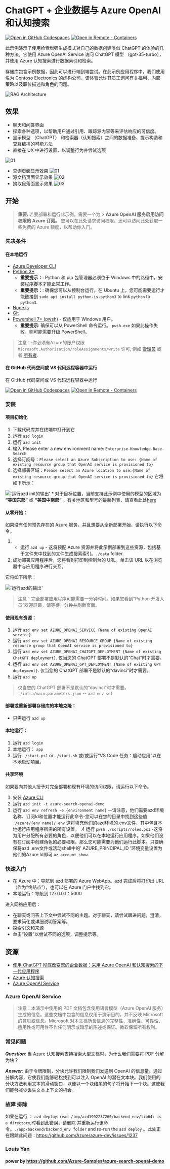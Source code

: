 # ChatGPT + 企业数据与 Azure OpenAI 和认知搜索

[![Open in GitHub Codespaces](https://img.shields.io/static/v1?style=for-the-badge&label=GitHub+Codespaces&message=Open&color=brightgreen&logo=github)](https://github.com/codespaces/new?hide_repo_select=true&ref=main&repo=599293758&machine=standardLinux32gb&devcontainer_path=.devcontainer%2Fdevcontainer.json&location=WestUs2)
[![Open in Remote - Containers](https://img.shields.io/static/v1?style=for-the-badge&label=Remote%20-%20Containers&message=Open&color=blue&logo=visualstudiocode)](https://vscode.dev/redirect?url=vscode://ms-vscode-remote.remote-containers/cloneInVolume?url=https://github.com/Luohao-Yan/Enterprise-Knowledge-Base-Search)

此示例演示了使用检索增强生成模式对自己的数据创建类似 ChatGPT 的体验的几种方法。它使用 Azure OpenAI Service 访问 ChatGPT 模型 （gpt-35-turbo），并使用 Azure 认知搜索进行数据索引和检索。

存储库包含示例数据，因此可以进行端到端尝试。在此示例应用程序中，我们使用名为 Contoso Electronics 的虚构公司，该体验允许其员工询问有关福利、内部策略以及职位描述和角色的问题。


![RAG Architecture](docs/appcomponents.png)

## 效果

* 聊天和问答界面
* 探索各种选项，以帮助用户通过引用、跟踪源内容等来评估响应的可信度。
* 显示模型 （ChatGPT） 和检索器（认知搜索）之间的数据准备、提示构造和交互编排的可能方法
* 直接在 UX 中进行设置，以调整行为并尝试选项

![01](docs/Chatscreen.png)
* 查询页面显示效果
![01](docs/01.png)
* 源文档页面显示效果
![02](docs/02.png)
* 摘取段落面显示效果
![03](docs/03.png)

## 开始

> **重要:** 若要部署和运行此示例，需要一个为 >  **Azure OpenAI 服务启用访问权限的 Azure 订阅。** 您可以在此处请求访问权限。还可以访问此处获取一些免费的 Azure 额度，以帮助你入门。



### 先决条件

#### 在本地运行
- [Azure Developer CLI](https://aka.ms/azure-dev/install)
- [Python 3+](https://www.python.org/downloads/)
    - **重要提示：**: Python 和 pip 包管理器必须位于 Windows 中的路径中，安装程序脚本才能正常工作。
    - **重要提示：**: 确保您可以从控制台运行。在 Ubuntu 上，您可能需要运行才能链接到  `sudo apt install python-is-python3` to link `python` to `python3`.    
- [Node.js](https://nodejs.org/en/download/)
- [Git](https://git-scm.com/downloads)
- [Powershell 7+ (pwsh)](https://github.com/powershell/powershell) - 仅适用于 Windows 用户。
   - **重要提示**: 确保可以从 PowerShell 命令运行。 `pwsh.exe` 如果此操作失败，则可能需要升级 PowerShell。

>注意：:你必须有Azure的账户权限 `Microsoft.Authorization/roleAssignments/write` 许可, 例如 [管理员](https://learn.microsoft.com/azure/role-based-access-control/built-in-roles#user-access-administrator) 或者 [所有者](https://learn.microsoft.com/azure/role-based-access-control/built-in-roles#owner).  

#### 在 GitHub 代码空间或 VS 代码远程容器中运行

在 GitHub 代码空间或 VS 代码远程容器中运行

[![Open in GitHub Codespaces](https://img.shields.io/static/v1?style=for-the-badge&label=GitHub+Codespaces&message=Open&color=brightgreen&logo=github)](https://github.com/codespaces/new?hide_repo_select=true&ref=main&repo=599293758&machine=standardLinux32gb&devcontainer_path=.devcontainer%2Fdevcontainer.json&location=WestUs2)
[![Open in Remote - Containers](https://img.shields.io/static/v1?style=for-the-badge&label=Remote%20-%20Containers&message=Open&color=blue&logo=visualstudiocode)](https://vscode.dev/redirect?url=vscode://ms-vscode-remote.remote-containers/cloneInVolume?url=https://github.com/Luohao-Yan/Enterprise-Knowledge-Base-Search)

### 安装

#### 项目初始化

1. 下载代码库并在终端中打开到它
2. 运行 `azd login`
3. 运行 `azd init`
4. 输入 Please enter a new environment name: `Enterprise-Knowledge-Base-Search`
5. 选择订阅号：`Please select an Azure Subscription to use: {Name of existing resource group that OpenAI service is provisioned to}`
6. 选择部署区域：`Please select an Azure location to use:{Name of existing resource group that OpenAI service is provisioned to}`
它将如下所示：

!['运行azd init的输出'](assets/init.png)
    * 对于目标位置，当前支持此示例中使用的模型的区域为 **“美国东部”** 或 **“美国中南部”** 。有关地区和型号的最新列表，请查看此处[here](https://learn.microsoft.com/en-us/azure/cognitive-services/openai/concepts/models)

#### 从零开始：

如果没有任何预先存在的 Azure 服务，并且想要从全新部署开始，请执行以下命令。 
1. - 运行 `azd up`  - 这将预配 Azure 资源并将此示例部署到这些资源，包括基于文件夹中找到的文件生成搜索索引。`./data` folder.
2. 成功部署应用程序后，您将看到打印到控制台的 URL。单击该 URL 以在浏览器中与应用程序进行交互。 

它将如下所示：

!['运行azd的输出'](assets/endpoint.png)
    
>注意：完全部署应用程序可能需要一分钟时间。如果您看到“Python 开发人员”欢迎屏幕，请等待一分钟并刷新页面。

#### 使用现有资源：

1. 运行 `azd env set AZURE_OPENAI_SERVICE {Name of existing OpenAI service}`
2. 运行 `azd env set AZURE_OPENAI_RESOURCE_GROUP {Name of existing resource group that OpenAI service is provisioned to}`
3. 运行 `azd env set AZURE_OPENAI_CHATGPT_DEPLOYMENT {Name of existing ChatGPT deployment}`. 仅当您的 ChatGPT 部署不是默认的“Chat”时才需要。
4. 运行 `azd env set AZURE_OPENAI_GPT_DEPLOYMENT {Name of existing GPT deployment}`. 仅当您的 ChatGPT 部署不是默认的“davinci”时才需要。
5. 运行 `azd up`

> 仅当您的 ChatGPT 部署不是默认的“davinci”时才需要。 `./infra/main.parameters.json` -- `azd env set` 

#### 部署或重新部署存储库的本地克隆：
* 只需运行 `azd up`

#### 本地运行：
1. 运行 `azd login`
2. 本地运行： `app`
3. 运行 `./start.ps1` or `./start.sh` 或/或运行“VS Code 任务：启动应用”以在本地启动项目。

#### 共享环境

如果要向其他人授予对完全部署和现有环境的访问权限，请运行以下命令。

1. 安装  [Azure CLI](https://learn.microsoft.com/cli/azure/install-azure-cli)
2. 运行 `azd init -t azure-search-openai-demo`
3. 运行 `azd env refresh -e {environment name}` --请注意，他们需要azd环境名称、订阅Id和位置才能运行此命令-您可以在您的目录中找到这些值 `./azure/{env name}/.env`   这将填充他们的azd环境的.env文件，其中包含本地运行应用程序所需的所有设置。
.4 运行 `pwsh ./scripts/roles.ps1` -这将为用户分配所有必要的角色，以便他们可以在本地运行应用程序。如果他们没有在订阅中创建角色的必要权限，那么您可能需要为他们运行此脚本。只要确保将azd .env文件或活动shell中的' AZURE_PRINCIPAL_ID '环境变量设置为他们的Azure Id即可 `az account show`.

### 快速入门

* 在 Azure 中：导航到 azd 部署的 Azure WebApp。azd 完成后将打印出 URL（作为“终结点”），也可以在 Azure 门户中找到它。
* 本地运行：导航到 127.0.0.1：5000

进入网络应用后：
* 在聊天或问答上下文中尝试不同的主题。对于聊天，请尝试跟进问题，澄清，要求简化或详细说明答案等。
* 探索引文和来源
* 单击“设置”以尝试不同的选项，调整提示等。

## 资源

* [使用 ChatGPT 彻底改变您的企业数据：采用 Azure OpenAI 和认知搜索的下一代应用程序](https://aka.ms/entgptsearchblog)
* [Azure 认知搜索](https://learn.microsoft.com/azure/search/search-what-is-azure-search)
* [Azure OpenAI Service](https://learn.microsoft.com/azure/cognitive-services/openai/overview)

### Azure OpenAI Service
>注意：本演示中使用的 PDF 文档包含使用语言模型（Azure OpenAI 服务）生成的信息。这些文档中包含的信息仅用于演示目的，并不反映 Microsoft 的意见或信念。Microsoft 对本文档所含信息的完整性、准确性、可靠性、适用性或可用性不作任何明示或暗示的陈述或保证。微软保留所有权利。

### 常见问题

***Question***: 当 Azure 认知搜索支持搜索大型文档时，为什么我们需要将 PDF 分解为块？

***Answer***: 由于令牌限制，分块允许我们限制我们发送到 OpenAI 的信息量。通过分解内容，它使我们能够轻松找到可以注入 OpenAI 的潜在文本块。我们使用的分块方法利用文本的滑动窗口，以便以一个块结尾的句子将开始下一个块。这使我们能够减少丢失文本上下文的机会。

### 故障 排除

如果在运行 ：  `azd deploy`: `read /tmp/azd1992237260/backend_env/lib64: is a directory`,时看到此错误，请删除 并重新运行该命令。`./app/backend/backend_env folder` and re-run the `azd deploy` 。此处正在跟踪此问题：https://github.com/Azure/azure-dev/issues/1237


### Louis Yan
#### power by https://github.com/Azure-Samples/azure-search-openai-demo